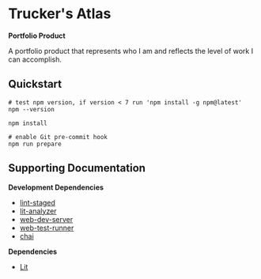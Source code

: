 # Trucker's Atlas

**Portfolio Product**

A portfolio product that represents who I am and reflects the level of work I can accomplish.

## Quickstart

```shell
# test npm version, if version < 7 run 'npm install -g npm@latest'
npm --version

npm install

# enable Git pre-commit hook
npm run prepare
```

## Supporting Documentation

**Development Dependencies**

- [lint-staged](https://github.com/okonet/lint-staged)
- [lit-analyzer](https://github.com/runem/lit-analyzer/tree/master/packages/lit-analyzer)
- [web-dev-server](https://modern-web.dev/docs/dev-server/overview/)
- [web-test-runner](https://modern-web.dev/docs/test-runner/overview/)
- [chai](https://www.chaijs.com/)

**Dependencies**

- [Lit](https://lit.dev)
